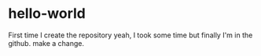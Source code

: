 # hello-world
First time I create the repository
yeah, I took some time but finally I'm in the github. make a change.
